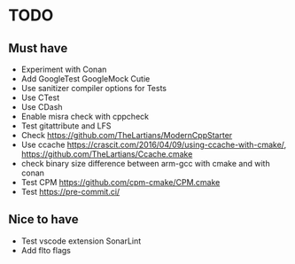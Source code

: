# TODO

## Must have

- Experiment with Conan
- Add GoogleTest GoogleMock Cutie
- Use sanitizer compiler options for Tests
- Use CTest
- Use CDash
- Enable misra check with cppcheck
- Test gitattribute and LFS
- Check <https://github.com/TheLartians/ModernCppStarter>
- Use ccache <https://crascit.com/2016/04/09/using-ccache-with-cmake/>, <https://github.com/TheLartians/Ccache.cmake>
- check binary size difference between arm-gcc with cmake and with conan
- Test CPM <https://github.com/cpm-cmake/CPM.cmake>
- Test <https://pre-commit.ci/>

## Nice to have

- Test vscode extension SonarLint
- Add flto flags
